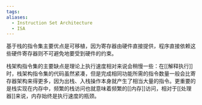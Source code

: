 ```yaml
---
tags: 
aliases:
  - Instruction Set Architecture
  - ISA
---
```



基于栈的指令集主要优点是可移植，因为寄存器由硬件直接提供，程序直接依赖这些硬件寄存器则不可避免地要受到硬件的约束。

栈架构指令集的主要缺点是理论上执行速度相对来说会稍慢一些：在[[解释执行]]时，栈架构指令集的代码虽然紧凑，但是完成相同功能所需的指令数量一般会比寄存器架构来得更多，因为出栈、入栈操作本身就产生了相当大量的指令。更重要的是栈实现在内存中，频繁的栈访问也就意味着频繁的[[内存]]访问，相对于[[处理器]]来说，内存始终是执行速度的瓶颈。





